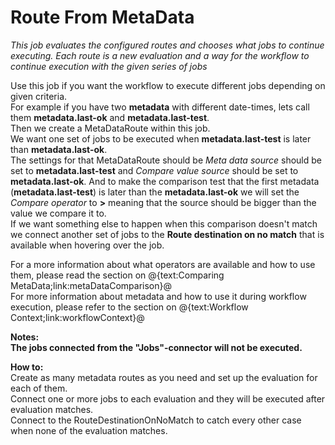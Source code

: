 # Route From MetaData   #

*This job evaluates the configured routes and chooses what jobs to continue executing. Each route is a new
evaluation and a way for the workflow to continue execution with the given series of jobs*

Use this job if you want the workflow to execute different jobs depending on given criteria.  
For example if you have two **metadata** with different date-times, lets call them **metadata.last-ok** and **metadata.last-test**.   
Then we create a MetaDataRoute within this job.   
We want one set of jobs to be executed when **metadata.last-test** is later than **metadata.last-ok**.  
The settings for that MetaDataRoute should be *Meta data source* should be set to **metadata.last-test** and *Compare value source* should be set to **metadata.last-ok**. And to make the comparison test that the first metadata (**metadata.last-test**) is later than the **metadata.last-ok** we will set the *Compare operator* to **>** meaning that the source should be bigger than the value we compare it to.    
If we want something else to happen when this comparison doesn't match we connect another set of jobs to the **Route destination on no match** that is available when hovering over the job.  

For a more information about what operators are available and how to use them, please read the section on @{text:Comparing MetaData;link:metaDataComparison}@   
For more information about metadata and how to use it during workflow execution, please refer to the section on @{text:Workflow Context;link:workflowContext}@  


**Notes:   
The jobs connected from the "Jobs"-connector will not be executed.**

**How to:**  
Create as many metadata routes as you need and set up the evaluation for each of them.  
Connect one or more jobs to each evaluation and they will be executed after evaluation matches.  
Connect to the RouteDestinationOnNoMatch to catch every other case when none of the
evaluation matches.  
